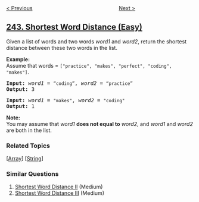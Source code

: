 <!--|This file generated by command(leetcode description); DO NOT EDIT.    |-->
<!--+----------------------------------------------------------------------+-->
<!--|@author    awesee <openset.wang@gmail.com>                           |-->
<!--|@link      https://github.com/awesee                                 |-->
<!--|@home      https://github.com/awesee/leetcode                        |-->
<!--+----------------------------------------------------------------------+-->

[< Previous](../valid-anagram "Valid Anagram")
　　　　　　　　　　　　　　　　
[Next >](../shortest-word-distance-ii "Shortest Word Distance II")

## [243. Shortest Word Distance (Easy)](https://leetcode.com/problems/shortest-word-distance "最短单词距离")

<p>Given a list of words and two words <em>word1</em> and <em>word2</em>, return the shortest distance between these two words in the list.</p>

<p><strong>Example:</strong><br />
Assume that words = <code>[&quot;practice&quot;, &quot;makes&quot;, &quot;perfect&quot;, &quot;coding&quot;, &quot;makes&quot;]</code>.</p>

<pre>
<b>Input:</b> <em>word1</em> = <code>&ldquo;coding&rdquo;</code>, <em>word2</em> = <code>&ldquo;practice&rdquo;</code>
<b>Output:</b> 3
</pre>

<pre>
<b>Input:</b> <em>word1</em> = <code>&quot;makes&quot;</code>, <em>word2</em> = <code>&quot;coding&quot;</code>
<b>Output:</b> 1
</pre>

<p><strong>Note:</strong><br />
You may assume that <em>word1</em> <strong>does not equal to</strong> <em>word2</em>, and <em>word1</em> and <em>word2</em> are both in the list.</p>

### Related Topics
  [[Array](../../tag/array/README.md)]
  [[String](../../tag/string/README.md)]

### Similar Questions
  1. [Shortest Word Distance II](../shortest-word-distance-ii) (Medium)
  1. [Shortest Word Distance III](../shortest-word-distance-iii) (Medium)
